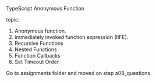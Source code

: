 TypeScript Anonymous Function



topic:
1. Anonymous function.
2. immediately invoked function expression (IIFE).
3. Recursive Functions
4. Nested Functions
5. Function Callbacks
6. Set Timeout Order


Go to assignments folder and moved on step a08_questions
